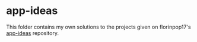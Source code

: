 # app-ideas

This folder contains my own solutions to the projects given on florinpop17's [app-ideas](https://github.com/florinpop17/app-ideas) repository.
